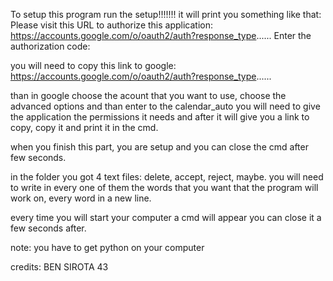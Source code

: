 To setup this program run the setup!!!!!!! it will print you something like that:
Please visit this URL to authorize this application: https://accounts.google.com/o/oauth2/auth?response_type......
Enter the authorization code:

you will need to copy this link to google:
                              https://accounts.google.com/o/oauth2/auth?response_type......

than in google choose the acount that you want to use, choose the advanced options and than enter to the calendar_auto
you will need to give the application the permissions it needs and after it will give you a link to copy, copy it and print it in the cmd.

when you finish this part, you are setup and you can close the cmd after few seconds.

in the folder you got 4 text files: delete, accept, reject, maybe.
you will need to write in every one of them the words that you want that the program will work on, every word in a new line.

every time you will start your computer a cmd will appear you can close it a few seconds after.

note: you have to get python on your computer

credits: BEN SIROTA 43 
